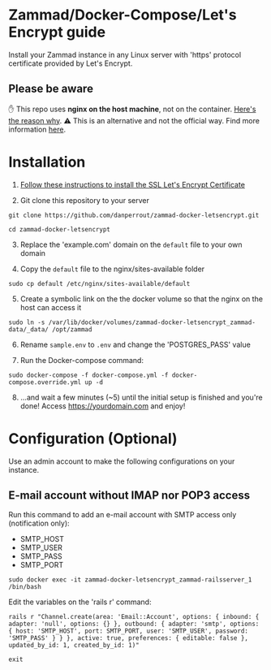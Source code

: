 # Zammad/Docker-Compose/Let's Encrypt guide

Install your Zammad instance in any Linux server with 'https' protocol certificate provided by Let's Encrypt.

## Please be aware
✋ This repo uses **nginx on the host machine**, not on the container. [Here's the reason why](https://nickjanetakis.com/blog/why-i-prefer-running-nginx-on-my-docker-host-instead-of-in-a-container).
⚠️ This is an alternative and not the official way. Find more information [here](https://docs.zammad.org/en/latest/install/docker-compose.html).

# Installation

1. [Follow these instructions to install the SSL Let's Encrypt Certificate](https://haydenjames.io/how-to-set-up-an-nginx-certbot/)

2. Git clone this repository to your server

```
git clone https://github.com/danperrout/zammad-docker-letsencrypt.git
```

```
cd zammad-docker-letsencrypt
```

3. Replace the 'example.com' domain on the `default` file to your own domain

4. Copy the `default` file to the nginx/sites-available folder

```
sudo cp default /etc/nginx/sites-available/default
```

5. Create a symbolic link on the the docker volume so that the nginx on the host can access it

```
sudo ln -s /var/lib/docker/volumes/zammad-docker-letsencrypt_zammad-data/_data/ /opt/zammad
```

6. Rename `sample.env` to `.env` and change the 'POSTGRES_PASS' value

7. Run the Docker-compose command:

```
sudo docker-compose -f docker-compose.yml -f docker-compose.override.yml up -d
```

8. ...and wait a few minutes (~5) until the initial setup is finished and you're done! Access https://yourdomain.com and enjoy!

# Configuration (Optional)

Use an admin account to make the following configurations on your instance.

## E-mail account without IMAP nor POP3 access

Run this command to add an e-mail account with SMTP access only (notification only):

- SMTP_HOST
- SMTP_USER
- SMTP_PASS
- SMTP_PORT

```
sudo docker exec -it zammad-docker-letsencrypt_zammad-railsserver_1 /bin/bash
```

Edit the variables on the 'rails r' command:

```
rails r "Channel.create(area: 'Email::Account', options: { inbound: { adapter: 'null', options: {} }, outbound: { adapter: 'smtp', options: { host: 'SMTP_HOST', port: SMTP_PORT, user: 'SMTP_USER', password: 'SMTP_PASS' } } }, active: true, preferences: { editable: false }, updated_by_id: 1, created_by_id: 1)"
```

```
exit
```
